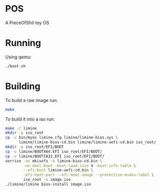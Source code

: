 # POS
A PieceOfShit toy OS

# Running 
Using qemu:
```bash
./boot.sh
```

# Building
To build a raw image run:
```bash
make
```
To build it into a iso run:
```bash
make -C limine
mkdir -p iso_root 
cp -v bin/myos limine.cfg limine/limine-bios.sys \
      limine/limine-bios-cd.bin limine/limine-uefi-cd.bin iso_root/
mkdir -p iso_root/EFI/BOOT
cp -v limine/BOOTX64.EFI iso_root/EFI/BOOT/
cp -v limine/BOOTIA32.EFI iso_root/EFI/BOOT/
xorriso -as mkisofs -b limine-bios-cd.bin \
        -no-emul-boot -boot-load-size 4 -boot-info-table \
        --efi-boot limine-uefi-cd.bin \
        -efi-boot-part --efi-boot-image --protective-msdos-label \
        iso_root -o image.iso
./limine/limine bios-install image.iso
```